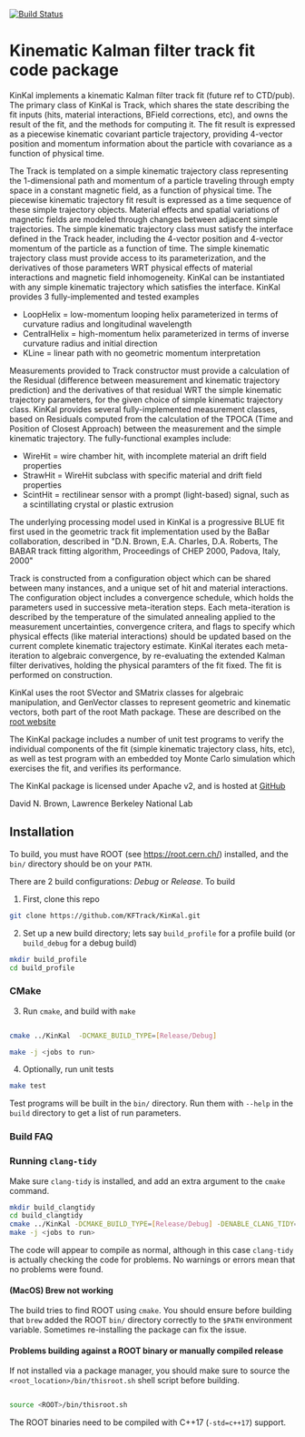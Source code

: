 [![Build Status](https://github.com/KFTrack/KinKal/workflows/KinKal/badge.svg)](https://github.com/KFTrack/KinKal/actions)

# Kinematic Kalman filter track fit code package

  KinKal implements a kinematic Kalman filter track fit (future ref to CTD/pub).
  The primary class of KinKal is Track, which shares the state describing
  the fit inputs (hits, material interactions, BField corrections, etc), and owns the result of the fit,
  and the methods for computing it.  The fit result is expressed as a piecewise kinematic covariant
  particle trajectory, providing 4-vector position and  momentum information about the particle with covariance
  as a function of physical time.

  The Track is templated on a simple kinematic trajectory class representing the 1-dimensional path and
  momentum of a particle traveling through empty space in a constant magnetic field, as a function of physical time.
  The piecewise kinematic trajectory fit result is expressed as a time sequence of these simple trajectory objects.
  Material effects and spatial variations of magnetic fields are modeled through changes between adjacent simple
  trajectories.  The simple kinematic trajectory class must satisfy the interface defined in the Track header, including
  the 4-vector position and 4-vector momentum of the particle as a function of time.  The simple kinematic trajectory class must
  provide access to its parameterization, and the derivatives of those parameters WRT physical effects of material interactions
  and magnetic field inhomogeneity.  KinKal can be instantiated with any simple kinematic trajectory which satisfies the interface.
  KinKal provides 3 fully-implemented and tested examples
   * LoopHelix = low-momentum looping helix parameterized in terms of curvature radius and longitudinal wavelength
   * CentralHelix = high-momentum helix parameterized in terms of inverse curvature radius and initial direction
   * KLine = linear path with no geometric momentum interpretation

  Measurements provided to Track constructor must provide a calculation of the Residual (difference between measurement
  and kinematic trajectory prediction) and the derivatives of that residual WRT the simple kinematic trajectory parameters,
  for the given choice of simple kinematic trajectory class.  KinKal provides several fully-implemented measurement classes,
  based on Residuals computed from the calculation of the TPOCA (Time and Position of Closest Approach) between the measurement
  and the simple kinematic trajectory.  The fully-functional examples include:
   * WireHit = wire chamber hit, with incomplete material an drift field properties
   * StrawHit = WireHit subclass with specific material and drift field properties
   * ScintHit = rectilinear sensor with a prompt (light-based) signal, such as a scintillating crystal or plastic extrusion

  The underlying processing model used in KinKal is a progressive BLUE fit first used in the geometric track fit implementation used by the BaBar
  collaboration, described in "D.N. Brown, E.A. Charles, D.A. Roberts, The BABAR track fitting algorithm, Proceedings of CHEP 2000, Padova, Italy, 2000"

  Track is constructed from a configuration object which can be shared between many instances, and a unique set of hit and
  material interactions.  The configuration object includes a convergence schedule, which holds the parameters used in successive
  meta-iteration steps.  Each meta-iteration is described by the temperature of the simulated annealing applied to the measurement
  uncertainties, convergence critera, and flags to specify which physical effects (like material interactions) should be updated
  based on the current complete kinematic trajectory estimate.  KinKal iterates each meta-iteration to algebraic convergence,
  by re-evaluating the extended Kalman filter derivatives, holding the physical paramters of the fit fixed.
  The fit is performed on construction.

  KinKal uses the root SVector and SMatrix classes for algebraic manipulation, and GenVector classes to represent geometric and
  kinematic vectors, both part of the root Math package.  These are described on the [root website](https://root.cern.ch/root/html608/namespaceROOT_1_1Math.html)

  The KinKal package includes a number of unit test programs to verify the individual components of the fit (simple kinematic
  trajectory class, hits, etc), as well as test program with an embedded toy Monte Carlo simulation which exercises the fit,
  and verifies its performance.

  The KinKal package is licensed under Apache v2, and is hosted at [GitHub](https://github.com/KFTrack/KinKal.git)

  David N. Brown, Lawrence Berkeley National Lab

## Installation

To build, you must have ROOT (see https://root.cern.ch/) installed, and the `bin/` directory should be on your `PATH`.


There are 2 build configurations: *Debug* or *Release*.  To build 

1. First, clone this repo

```bash
git clone https://github.com/KFTrack/KinKal.git
```

2. Set up a new build directory; lets say `build_profile` for a profile build (or `build_debug` for a debug build)
```bash
mkdir build_profile
cd build_profile

```

### CMake

3. Run `cmake`, and build with `make`

```bash

cmake ../KinKal  -DCMAKE_BUILD_TYPE=[Release/Debug]

make -j <jobs to run>
```
4. Optionally, run unit tests

```bash
make test
```

Test programs will be built in the `bin/` directory. Run them with `--help` in the `build` directory to get a list of run parameters.

### Build FAQ
### Running `clang-tidy`

Make sure `clang-tidy` is installed, and add an extra argument to the `cmake` command.

```bash
mkdir build_clangtidy 
cd build_clangtidy
cmake ../KinKal -DCMAKE_BUILD_TYPE=[Release/Debug] -DENABLE_CLANG_TIDY=ON
make -j <jobs to run>
```

The code will appear to compile as normal, although in this case `clang-tidy` is actually checking the code for problems. No warnings or errors mean that no problems were found.

#### (MacOS) Brew not working
The build tries to find ROOT using `cmake`. You should ensure before building that `brew` added the ROOT `bin/` directory correctly to the `$PATH` environment variable. Sometimes re-installing the package can fix the issue.

#### Problems building against a ROOT binary or manually compiled release
If not installed via a package manager, you should make sure to source the `<root_location>/bin/thisroot.sh` shell script before building.
```bash

source <ROOT>/bin/thisroot.sh

```

The ROOT binaries need to be compiled with C++17 (`-std=c++17`) support.


